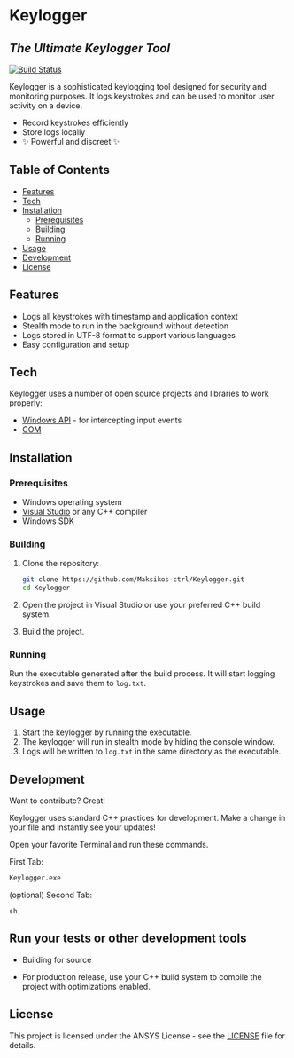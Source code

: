 # Keylogger
## _The Ultimate Keylogger Tool_

[![Build Status](https://travis-ci.org/Maksikos-ctrl/Keylogger.svg?branch=master)](https://travis-ci.org/Maksikos-ctrl/Keylogger)


Keylogger is a sophisticated keylogging tool designed for security and monitoring purposes. It logs keystrokes and can be used to monitor user activity on a device.

- Record keystrokes efficiently
- Store logs locally
- ✨ Powerful and discreet ✨

## Table of Contents

- [Features](#features)
- [Tech](#tech)
- [Installation](#installation)
  - [Prerequisites](#prerequisites)
  - [Building](#building)
  - [Running](#running)
- [Usage](#usage)
- [Development](#development)
- [License](#license)

## Features

- Logs all keystrokes with timestamp and application context
- Stealth mode to run in the background without detection
- Logs stored in UTF-8 format to support various languages
- Easy configuration and setup

## Tech

Keylogger uses a number of open source projects and libraries to work properly:

- [Windows API](https://docs.microsoft.com/en-us/windows/win32/api/) - for intercepting input events
- [COM](https://docs.microsoft)

## Installation

### Prerequisites

- Windows operating system
- [Visual Studio](https://visualstudio.microsoft.com/) or any C++ compiler
- Windows SDK

### Building

1. Clone the repository:
    ```sh
    git clone https://github.com/Maksikos-ctrl/Keylogger.git
    cd Keylogger
    ```

2. Open the project in Visual Studio or use your preferred C++ build system.

3. Build the project.

### Running

Run the executable generated after the build process. It will start logging keystrokes and save them to `log.txt`.



## Usage

1. Start the keylogger by running the executable.
2. The keylogger will run in stealth mode by hiding the console window.
3. Logs will be written to `log.txt` in the same directory as the executable.

## Development

Want to contribute? Great!

Keylogger uses standard C++ practices for development. Make a change in your file and instantly see your updates!

Open your favorite Terminal and run these commands.

First Tab:

```sh
Keylogger.exe
```
(optional) Second Tab:
```
sh
```

## Run your tests or other development tools

 - Building for source

  - For production release, use your C++ build system to compile the project with optimizations enabled.

  
## License

This project is licensed under the ANSYS License - see the [LICENSE](https://www.ansys.com/academic/students) file for details.



